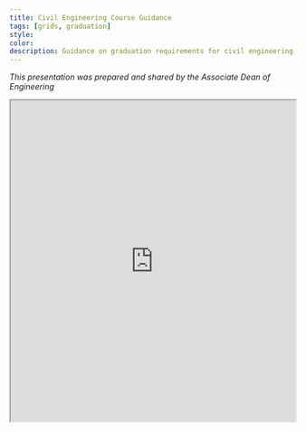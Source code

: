 ```yaml
---
title: Civil Engineering Course Guidance
tags: [grids, graduation]
style:
color:
description: Guidance on graduation requirements for civil engineering
---
```


*This presentation was prepared and shared by the Associate Dean of Engineering*

<style>
.responsive-wrap iframe{ max-width: 100%;}
</style>
<div class="responsive-wrap">
<!-- this is the embed code provided by Google -->
  <iframe src="https://drive.google.com/file/d/1Xp0nwU8pdBov4SATHBTVfBrISmB4ZtfD/preview" width="960" height="569"></iframe>
<!-- Google embed ends -->
</div>